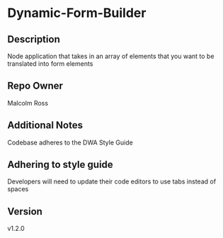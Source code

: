 # Dynamic-Form-Builder

## Description
Node application that takes in an array of elements that you want to be translated into form elements

## Repo Owner
Malcolm Ross

## Additional Notes
Codebase adheres to the DWA Style Guide

## Adhering to style guide
Developers will need to update their code editors to use tabs instead of spaces

## Version
v1.2.0

